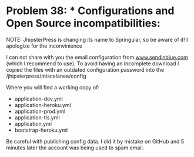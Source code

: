 # Problem 38: * Configurations and Open Source incompatibilities:


NOTE: JhipsterPress is changing its name to Springular, so be aware of it! I apologize for the inconvinience

I can not share with you the email configuration from www.sendinblue.com (which I recommend to use). To avoid having an incomplete download I copied the files with an outdated configuration password into the /jhipsterpress/miscelanea/config

Where you will find a working copy of:

- application-dev.yml
- application-heroku.yml
- application-prod.yml
- application-tls.yml
- application.yml
- bootstrap-heroku.yml

Be careful with publishing config data. I did it by mistake on GitHub and 5 minutes later the account was being used to spam email.
